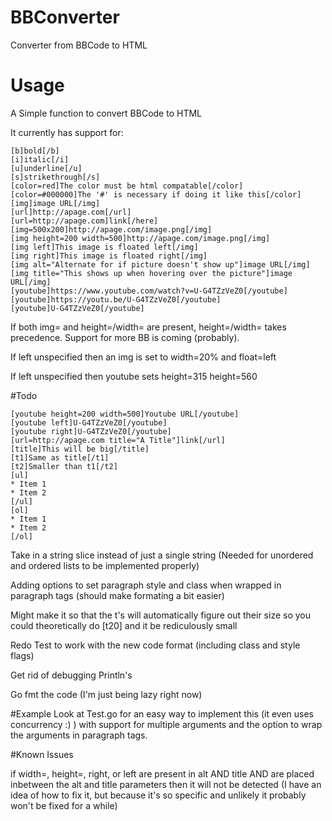 # BBConverter
Converter from BBCode to HTML
# Usage
A Simple function to convert BBCode to HTML
    
It currently has support for:

    [b]bold[/b]
    [i]italic[/i]
    [u]underline[/u]
    [s]strikethrough[/s]
    [color=red]The color must be html compatable[/color]
    [color=#000000]The '#' is necessary if doing it like this[/color]
    [img]image URL[/img]
    [url]http://apage.com[/url]
    [url=http://apage.com]link[/here]
    [img=500x200]http://apage.com/image.png[/img]
    [img height=200 width=500]http://apage.com/image.png[/img]
    [img left]This image is floated left[/img]
    [img right]This image is floated right[/img]
    [img alt="Alternate for if picture doesn't show up"]image URL[/img]
    [img title="This shows up when hovering over the picture"]image URL[/img]
    [youtube]https://www.youtube.com/watch?v=U-G4TZzVeZ0[/youtube]
    [youtube]https://youtu.be/U-G4TZzVeZ0[/youtube]
    [youtube]U-G4TZzVeZ0[/youtube]
    
If both img= and height=/width= are present, height=/width= takes precedence. Support for more BB is coming (probably).

If left unspecified then an img is set to width=20% and float=left

If left unspecified then youtube sets height=315 height=560

#Todo

    [youtube height=200 width=500]Youtube URL[/youtube]
    [youtube left]U-G4TZzVeZ0[/youtube]
    [youtube right]U-G4TZzVeZ0[/youtube]
    [url=http://apage.com title="A Title"]link[/url]
    [title]This will be big[/title]
    [t1]Same as title[/t1]
    [t2]Smaller than t1[/t2]
    [ul]
    * Item 1
    * Item 2
    [/ul]
    [ol]
    * Item 1
    * Item 2
    [/ol]

Take in a string slice instead of just a single string (Needed for unordered and ordered lists to be implemented properly)

Adding options to set paragraph style and class when wrapped in paragraph tags (should make formating a bit easier)

Might make it so that the t's will automatically figure out their size so you could theoretically do [t20] and it be rediculously small

Redo Test to work with the new code format (including class and style flags)

Get rid of debugging Println's

Go fmt the code (I'm just being lazy right now)

#Example
Look at Test.go for an easy way to implement this (it  even uses concurrency :) ) with support for multiple arguments and the option to wrap the arguments in paragraph tags.

#Known Issues


if width=, height=, right, or left are present in alt AND title AND are placed inbetween the alt and title parameters then it will not be detected (I have an idea of how to fix it, but because it's so specific and unlikely it probably won't be fixed for a while)
